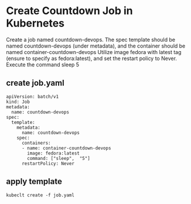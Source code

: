 # Create Countdown Job in Kubernetes
Create a job named countdown-devops.
The spec template should be named countdown-devops (under metadata), and the container should be named container-countdown-devops
Utilize image fedora with latest tag (ensure to specify as fedora:latest), and set the restart policy to Never.
Execute the command sleep 5
## create job.yaml
```
apiVersion: batch/v1
kind: Job
metadata:
  name: countdown-devops
spec:
  template:
    metadata:
      name: countdown-devops
    spec:
      containers:
      - name: container-countdown-devops
        image: fedora:latest
        command: ["sleep",  "5"]
      restartPolicy: Never
```
## apply template
`kubeclt create -f job.yaml`